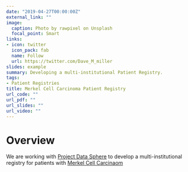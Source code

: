 ```yaml
---
date: "2019-04-27T00:00:00Z"
external_link: ""
image:
  caption: Photo by rawpixel on Unsplash
  focal_point: Smart
links:
- icon: twitter
  icon_pack: fab
  name: Follow
  url: https://twitter.com/Dave_M_miller
slides: example
summary: Developing a multi-institutional Patient Registry.
tags:
- Patient Registries
title: Merkel Cell Carcinoma Patient Registry
url_code: ""
url_pdf: ""
url_slides: ""
url_video: ""
---
```


# Overview
We are working with [Project Data Sphere](https://www.projectdatasphere.org/projectdatasphere/html/home) to develop a multi-institutional registry for patients with [Merkel Cell Carcinaom](https://www.merkelcellcarcinoma.io)
